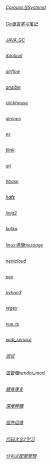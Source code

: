 ###### [Cgroups与Systemd](.NOTES/Cgroups与Systemd.md)
###### [Go语言学习笔记](.NOTES/Go语言学习笔记.md)
###### [JAVA_GC](.NOTES/JAVA_GC.md)
###### [Sentinel](.NOTES/Sentinel.md)
###### [airflow](.NOTES/airflow.md)
###### [ansible](.NOTES/ansible.md)
###### [clickhouse](.NOTES/clickhouse.md)
###### [devops](.NOTES/devops.md)
###### [ex](.NOTES/ex.py)
###### [flink](.NOTES/flink.md)
###### [git](.NOTES/git.md)
###### [hbase](.NOTES/hbase.md)
###### [hdfs](.NOTES/hdfs.md)
###### [jinja2](.NOTES/jinja2.md)
###### [kafka](.NOTES/kafka.md)
###### [linux清理message](.NOTES/linux清理message.md)
###### [nextcloud](.NOTES/nextcloud.md)
###### [pex](.NOTES/pex.md)
###### [pyhon3](.NOTES/pyhon3.x:第三方库简介.md)
###### [regex](.NOTES/regex.md)
###### [vue_ts](.NOTES/vue_ts.md)
###### [web_service](.NOTES/web_service)
###### [测试](.NOTES/测试.md)
###### [包管理vendor_mod](.NOTES/包管理vendor_mod.md)
###### [健身康复](.NOTES/健身康复.md)
###### [深度睡眠](.NOTES/深度睡眠.md)
###### [组件运维](.NOTES/组件运维.md)
###### [代码大全2学习](.NOTES/代码大全2学习.md)
###### [分布式配置管理](.NOTES/分布式配置管理.md)
